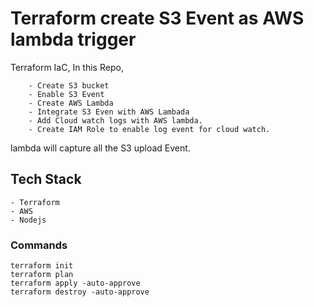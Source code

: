 # Terraform create S3 Event as AWS lambda trigger 
Terraform IaC, In this Repo, 
       
        - Create S3 bucket
        - Enable S3 Event
        - Create AWS Lambda
        - Integrate S3 Even with AWS Lambada
        - Add Cloud watch logs with AWS lambda. 
        - Create IAM Role to enable log event for cloud watch.
lambda will capture all the S3 upload Event.
## Tech Stack 
    - Terraform
    - AWS 
    - Nodejs

<!-- Commands -->
### Commands
    terraform init 
    terraform plan
    terraform apply -auto-approve
    terraform destroy -auto-approve
